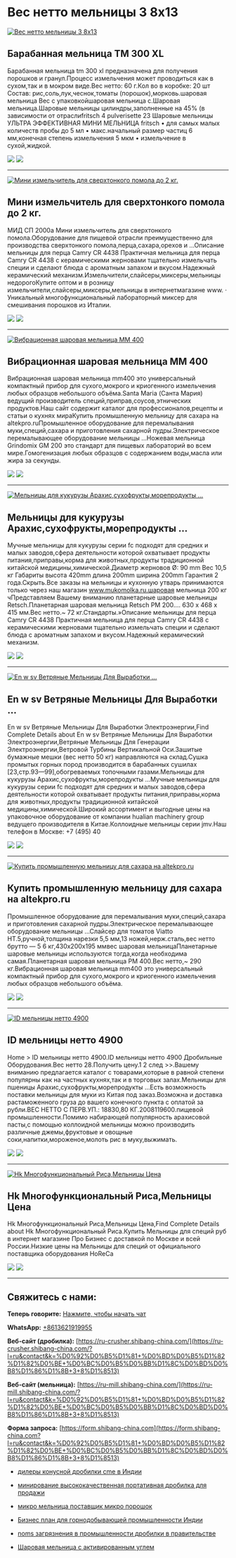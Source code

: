 # Вес нетто мельницы 3 8х13

<a href="https://swt.shibang-china.com/?l=ru&img&k=%D0%92%D0%B5%D1%81+%D0%BD%D0%B5%D1%82%D1%82%D0%BE+%D0%BC%D0%B5%D0%BB%D1%8C%D0%BD%D0%B8%D1%86%D1%8B+3+8%D1%8513" target="_blank">![Вес нетто мельницы 3 8х13](http://static.shibang-china.com/all-800x300/426.jpg)</a>

## Барабанная мельница TM 300 XL
Барабанная мельница tm 300 xl предназначена для получения порошков и гранул.Процесс измельчения может проводиться как в сухом,так и в мокром виде.Вес нетто: 60 г.Кол во в коробке: 20 шт Состав: рис,соль,лук,чеснок,томаты (порошок),морковь.шаровая мельница Вес с упаковкойшаровая мельница с.Шаровая мельница.Шаровые мельницы цилиндры,заполненные на 45% (в зависимости от отраслиfritsch 4 pulverisette 23 Шаровые мельницы УЛЬТРА ЭФФЕКТИВНАЯ МИНИ МЕЛЬНИЦА fritsch • для самых малых количеств пробы до 5 мл • макс.начальный размер частиц 6 мм,конечная степень измельчения 5 мкм • измельчение в сухой,жидкой.


<a href="https://whatsapp.shibangsoft.com/WhatsApp.php" target="_blank" title="WhatsApp">![](http://static.shibang-china.com/icon/whatsapp.png)</a> <a href="https://swt.shibang-china.com/?l=ru&icon&k=%D0%92%D0%B5%D1%81+%D0%BD%D0%B5%D1%82%D1%82%D0%BE+%D0%BC%D0%B5%D0%BB%D1%8C%D0%BD%D0%B8%D1%86%D1%8B+3+8%D1%8513" target="_blank">![](http://static.shibang-china.com/icon/chat-ru.png)</a>

---

<a href="https://swt.shibang-china.com/?l=ru&img&k=%D0%92%D0%B5%D1%81+%D0%BD%D0%B5%D1%82%D1%82%D0%BE+%D0%BC%D0%B5%D0%BB%D1%8C%D0%BD%D0%B8%D1%86%D1%8B+3+8%D1%8513" target="_blank">![Мини измельчитель для сверхтонкого помола до 2 кг.](http://static.shibang-china.com/all-800x300/523.jpg)</a>

## Мини измельчитель для сверхтонкого помола до 2 кг.
МИД СП 2000a Мини измельчитель для сверхтонкого помола.Оборудование для пищевой отрасли преимущественно для производства сверхтонкого помола,перца,сахара,орехов и …Описание мельницы для перца Camry CR 4438 Практичная мельница для перца Camry CR 4438 с керамическими жерновами тщательно измельчать специи и сделают блюда с ароматным запахом и вкусом.Надежный керамический механизм.Измельчители,слайсеры,миксеры,мельницы недорогоКупите оптом и в розницу измельчители,слайсеры,миксеры,мельницы в интернетмагазине www.&nbsp;&#0183;&#32;Уникальный многофункциональный лабораторный миксер для смешивания порошков из Италии.


<a href="https://whatsapp.shibangsoft.com/WhatsApp.php" target="_blank" title="WhatsApp">![](http://static.shibang-china.com/icon/whatsapp.png)</a> <a href="https://swt.shibang-china.com/?l=ru&icon&k=%D0%92%D0%B5%D1%81+%D0%BD%D0%B5%D1%82%D1%82%D0%BE+%D0%BC%D0%B5%D0%BB%D1%8C%D0%BD%D0%B8%D1%86%D1%8B+3+8%D1%8513" target="_blank">![](http://static.shibang-china.com/icon/chat-ru.png)</a>

---

<a href="https://swt.shibang-china.com/?l=ru&img&k=%D0%92%D0%B5%D1%81+%D0%BD%D0%B5%D1%82%D1%82%D0%BE+%D0%BC%D0%B5%D0%BB%D1%8C%D0%BD%D0%B8%D1%86%D1%8B+3+8%D1%8513" target="_blank">![Вибрационная шаровая мельница MM 400](http://static.shibang-china.com/all-800x300/737.jpg)</a>

## Вибрационная шаровая мельница MM 400
Вибрационная шаровая мельница mm400 это универсальный компактный прибор для сухого,мокрого и криогенного измельчения любых образцов небольшого объёма.Santa Maria (Санта Мария) ведущий производитель специй,приправ,соусов,этнических продуктов.Наш сайт содержит каталог для профессионалов,рецепты и статьи о кухнях мираКупить промышленную мельницу для сахара на altekpro.ruПромышленное оборудование для перемалывания муки,специй,сахара и приготовления сахарной пудры.Электрическое перемалывающее оборудование мельницы …Ножевая мельница Grindomix GM 200 это стандарт для пищевых лабораторий во всем мире.Гомогенизация любых образцов с содержанием воды,масла или жира за секунды.


<a href="https://whatsapp.shibangsoft.com/WhatsApp.php" target="_blank" title="WhatsApp">![](http://static.shibang-china.com/icon/whatsapp.png)</a> <a href="https://swt.shibang-china.com/?l=ru&icon&k=%D0%92%D0%B5%D1%81+%D0%BD%D0%B5%D1%82%D1%82%D0%BE+%D0%BC%D0%B5%D0%BB%D1%8C%D0%BD%D0%B8%D1%86%D1%8B+3+8%D1%8513" target="_blank">![](http://static.shibang-china.com/icon/chat-ru.png)</a>

---

<a href="https://swt.shibang-china.com/?l=ru&img&k=%D0%92%D0%B5%D1%81+%D0%BD%D0%B5%D1%82%D1%82%D0%BE+%D0%BC%D0%B5%D0%BB%D1%8C%D0%BD%D0%B8%D1%86%D1%8B+3+8%D1%8513" target="_blank">![Мельницы для кукурузы Арахис,сухофрукты,морепродукты …](http://static.shibang-china.com/all-800x300/933.jpg)</a>

## Мельницы для кукурузы Арахис,сухофрукты,морепродукты …
Мучные мельницы для кукурузы серии fc подходят для средних и малых заводов,сфера деятельности которой охватывает продукты питания,приправы,корма для животных,продукты традиционной китайской медицины,химической.Диаметр жерновов &#216;: 90 mm Вес 10,5 кг Габариты высота 420mm длина 200mm ширина 200mm Гарантия 2 года.Скрыть.Все заказы на мельницы и кухонную утварь принимаются только через наш магазин www.mukomolka.ru.шаровая мельница 200 кг чПредставляем Вашему вниманию планетарные шаровые мельницы Retsch.Планетарная шаровая мельница Retsch РМ 200.… 630 x 468 x 415 мм.Вес нетто.~ 72 кг.Стандарты.&#187;Описание мельницы для перца Camry CR 4438 Практичная мельница для перца Camry CR 4438 с керамическими жерновами тщательно измельчать специи и сделают блюда с ароматным запахом и вкусом.Надежный керамический механизм.


<a href="https://whatsapp.shibangsoft.com/WhatsApp.php" target="_blank" title="WhatsApp">![](http://static.shibang-china.com/icon/whatsapp.png)</a> <a href="https://swt.shibang-china.com/?l=ru&icon&k=%D0%92%D0%B5%D1%81+%D0%BD%D0%B5%D1%82%D1%82%D0%BE+%D0%BC%D0%B5%D0%BB%D1%8C%D0%BD%D0%B8%D1%86%D1%8B+3+8%D1%8513" target="_blank">![](http://static.shibang-china.com/icon/chat-ru.png)</a>

---

<a href="https://swt.shibang-china.com/?l=ru&img&k=%D0%92%D0%B5%D1%81+%D0%BD%D0%B5%D1%82%D1%82%D0%BE+%D0%BC%D0%B5%D0%BB%D1%8C%D0%BD%D0%B8%D1%86%D1%8B+3+8%D1%8513" target="_blank">![En w sv Ветряные Мельницы Для Выработки …](http://static.shibang-china.com/all-800x300/941.jpg)</a>

## En w sv Ветряные Мельницы Для Выработки …
En w sv Ветряные Мельницы Для Выработки Электроэнергии,Find Complete Details about En w sv Ветряные Мельницы Для Выработки Электроэнергии,Ветряные Мельницы Для Генерации Электроэнергии,Ветровой Турбины Вертикальной Оси.Зашитые бумажные мешки (вес нетто 50 кг) направляются на склад.Сушка промытых горных пород производится в барабанных сушилах [23,стр.93—99],обогреваемых топочными газами.Мельницы для кукурузы Арахис,сухофрукты,морепродукты …Мучные мельницы для кукурузы серии fc подходят для средних и малых заводов,сфера деятельности которой охватывает продукты питания,приправы,корма для животных,продукты традиционной китайской медицины,химической.Широкий ассортимент и выгодные цены на упаковочное оборудование от компании hualian machinery group ведущего производителя в Китае.Коллоидные мельницы серии jmv.Наш телефон в Москве: +7 (495) 40


<a href="https://whatsapp.shibangsoft.com/WhatsApp.php" target="_blank" title="WhatsApp">![](http://static.shibang-china.com/icon/whatsapp.png)</a> <a href="https://swt.shibang-china.com/?l=ru&icon&k=%D0%92%D0%B5%D1%81+%D0%BD%D0%B5%D1%82%D1%82%D0%BE+%D0%BC%D0%B5%D0%BB%D1%8C%D0%BD%D0%B8%D1%86%D1%8B+3+8%D1%8513" target="_blank">![](http://static.shibang-china.com/icon/chat-ru.png)</a>

---

<a href="https://swt.shibang-china.com/?l=ru&img&k=%D0%92%D0%B5%D1%81+%D0%BD%D0%B5%D1%82%D1%82%D0%BE+%D0%BC%D0%B5%D0%BB%D1%8C%D0%BD%D0%B8%D1%86%D1%8B+3+8%D1%8513" target="_blank">![Купить промышленную мельницу для сахара на altekpro.ru](http://static.shibang-china.com/all-800x300/248.jpg)</a>

## Купить промышленную мельницу для сахара на altekpro.ru
Промышленное оборудование для перемалывания муки,специй,сахара и приготовления сахарной пудры.Электрическое перемалывающее оборудование мельницы …Слайсер для томатов Viatto HT.5,ручной,толщина нарезки 5,5 мм,13 ножей,нерж.сталь,вес нетто брутто — 5 6 кг,430х200х195 ммвес шаровая мельницаПланетарные шаровые мельницы используются тогда,когда необходима самая.Планетарная шаровая мельница РМ 400.Вес нетто,~ 290 кг.Вибрационная шаровая мельница mm400 это универсальный компактный прибор для сухого,мокрого и криогенного измельчения любых образцов небольшого объёма.


<a href="https://whatsapp.shibangsoft.com/WhatsApp.php" target="_blank" title="WhatsApp">![](http://static.shibang-china.com/icon/whatsapp.png)</a> <a href="https://swt.shibang-china.com/?l=ru&icon&k=%D0%92%D0%B5%D1%81+%D0%BD%D0%B5%D1%82%D1%82%D0%BE+%D0%BC%D0%B5%D0%BB%D1%8C%D0%BD%D0%B8%D1%86%D1%8B+3+8%D1%8513" target="_blank">![](http://static.shibang-china.com/icon/chat-ru.png)</a>

---

<a href="https://swt.shibang-china.com/?l=ru&img&k=%D0%92%D0%B5%D1%81+%D0%BD%D0%B5%D1%82%D1%82%D0%BE+%D0%BC%D0%B5%D0%BB%D1%8C%D0%BD%D0%B8%D1%86%D1%8B+3+8%D1%8513" target="_blank">![ID мельницы нетто 4900](http://static.shibang-china.com/all-800x300/923.jpg)</a>

## ID мельницы нетто 4900
Home &gt; ID мельницы нетто 4900.ID мельницы нетто 4900 Дробильные Оборудования.Вес нетто 28.Получить цену.1 2 след &gt;&gt;.Вашему вниманию предлагается каталог с товарами,которые в равной степени популярны как на частных кухнях,так и в торговых залах.Мельницы для пшеницы Арахис,сухофрукты,морепродукты …Есть возможность поставки мельницы для муки из Китая под заказ.Возможна и доставка растаможенного груза до вашего конечного пункта с оплатой за рубли.ВЕС НЕТТО С ПЕРВ.УП.: 18830,80 КГ.2008119600.пищевой промышленности.Помимо набирающей популярность арахисовой пасты,с помощью коллоидной мельницы можно производить различные джемы,фруктовые и овощные соки,напитки,мороженое,молоть рис в муку,выжимать.


<a href="https://whatsapp.shibangsoft.com/WhatsApp.php" target="_blank" title="WhatsApp">![](http://static.shibang-china.com/icon/whatsapp.png)</a> <a href="https://swt.shibang-china.com/?l=ru&icon&k=%D0%92%D0%B5%D1%81+%D0%BD%D0%B5%D1%82%D1%82%D0%BE+%D0%BC%D0%B5%D0%BB%D1%8C%D0%BD%D0%B8%D1%86%D1%8B+3+8%D1%8513" target="_blank">![](http://static.shibang-china.com/icon/chat-ru.png)</a>

---

<a href="https://swt.shibang-china.com/?l=ru&img&k=%D0%92%D0%B5%D1%81+%D0%BD%D0%B5%D1%82%D1%82%D0%BE+%D0%BC%D0%B5%D0%BB%D1%8C%D0%BD%D0%B8%D1%86%D1%8B+3+8%D1%8513" target="_blank">![Hk Многофункциональный Риса,Мельницы Цена](http://static.shibang-china.com/all-800x300/622.jpg)</a>

## Hk Многофункциональный Риса,Мельницы Цена
Hk Многофункциональный Риса,Мельницы Цена,Find Complete Details about Hk Многофункциональный Риса.Купить Мельницы для специй руб в интернет магазине Про Бизнес с доставкой по Москве и всей России.Низкие цены на Мельницы для специй от официального поставщика оборудования HoReCa

<a href="https://whatsapp.shibangsoft.com/WhatsApp.php" target="_blank" title="WhatsApp">![](http://static.shibang-china.com/icon/whatsapp.png)</a> <a href="https://swt.shibang-china.com/?l=ru&icon&k=%D0%92%D0%B5%D1%81+%D0%BD%D0%B5%D1%82%D1%82%D0%BE+%D0%BC%D0%B5%D0%BB%D1%8C%D0%BD%D0%B8%D1%86%D1%8B+3+8%D1%8513" target="_blank">![](http://static.shibang-china.com/icon/chat-ru.png)</a>

---
## Свяжитесь с нами:

**Теперь говорите:** [Нажмите, чтобы начать чат](https://swt.shibang-china.com?l=ru&contact&k=%D0%92%D0%B5%D1%81+%D0%BD%D0%B5%D1%82%D1%82%D0%BE+%D0%BC%D0%B5%D0%BB%D1%8C%D0%BD%D0%B8%D1%86%D1%8B+3+8%D1%8513)

**WhatsApp:**  [+8613621919955](https://whatsapp.shibangsoft.com/WhatsApp.php)

**Веб-сайт (дробилка):** [https://ru-crusher.shibang-china.com/](https://ru-crusher.shibang-china.com/?l=ru&contact&k=%D0%92%D0%B5%D1%81+%D0%BD%D0%B5%D1%82%D1%82%D0%BE+%D0%BC%D0%B5%D0%BB%D1%8C%D0%BD%D0%B8%D1%86%D1%8B+3+8%D1%8513)

**Веб-сайт (мельница):** [https://ru-mill.shibang-china.com/](https://ru-mill.shibang-china.com/?l=ru&contact&k=%D0%92%D0%B5%D1%81+%D0%BD%D0%B5%D1%82%D1%82%D0%BE+%D0%BC%D0%B5%D0%BB%D1%8C%D0%BD%D0%B8%D1%86%D1%8B+3+8%D1%8513)

**Форма запроса:** [https://form.shibang-china.com](https://form.shibang-china.com?l=ru&contact&k=%D0%92%D0%B5%D1%81+%D0%BD%D0%B5%D1%82%D1%82%D0%BE+%D0%BC%D0%B5%D0%BB%D1%8C%D0%BD%D0%B8%D1%86%D1%8B+3+8%D1%8513)

* [дилеры конусной дробилки cme в Индии](../124/%D0%B4%D0%B8%D0%BB%D0%B5%D1%80%D1%8B%20%D0%BA%D0%BE%D0%BD%D1%83%D1%81%D0%BD%D0%BE%D0%B9%20%D0%B4%D1%80%D0%BE%D0%B1%D0%B8%D0%BB%D0%BA%D0%B8%20cme%20%D0%B2%20%D0%98%D0%BD%D0%B4%D0%B8%D0%B8.md)

* [минирование высококачественная портативная дробилка для продажи](../123/%D0%BC%D0%B8%D0%BD%D0%B8%D1%80%D0%BE%D0%B2%D0%B0%D0%BD%D0%B8%D0%B5%20%D0%B2%D1%8B%D1%81%D0%BE%D0%BA%D0%BE%D0%BA%D0%B0%D1%87%D0%B5%D1%81%D1%82%D0%B2%D0%B5%D0%BD%D0%BD%D0%B0%D1%8F%20%D0%BF%D0%BE%D1%80%D1%82%D0%B0%D1%82%D0%B8%D0%B2%D0%BD%D0%B0%D1%8F%20%D0%B4%D1%80%D0%BE%D0%B1%D0%B8%D0%BB%D0%BA%D0%B0%20%D0%B4%D0%BB%D1%8F%20%D0%BF%D1%80%D0%BE%D0%B4%D0%B0%D0%B6%D0%B8.md)

* [микро мельница поставщик микро порошок](../124/%D0%BC%D0%B8%D0%BA%D1%80%D0%BE%20%D0%BC%D0%B5%D0%BB%D1%8C%D0%BD%D0%B8%D1%86%D0%B0%20%D0%BF%D0%BE%D1%81%D1%82%D0%B0%D0%B2%D1%89%D0%B8%D0%BA%20%D0%BC%D0%B8%D0%BA%D1%80%D0%BE%20%D0%BF%D0%BE%D1%80%D0%BE%D1%88%D0%BE%D0%BA.md)

* [Бизнес план для горнодобывающей промышленности Индии](../121/%D0%91%D0%B8%D0%B7%D0%BD%D0%B5%D1%81%20%D0%BF%D0%BB%D0%B0%D0%BD%20%D0%B4%D0%BB%D1%8F%20%D0%B3%D0%BE%D1%80%D0%BD%D0%BE%D0%B4%D0%BE%D0%B1%D1%8B%D0%B2%D0%B0%D1%8E%D1%89%D0%B5%D0%B9%20%D0%BF%D1%80%D0%BE%D0%BC%D1%8B%D1%88%D0%BB%D0%B5%D0%BD%D0%BD%D0%BE%D1%81%D1%82%D0%B8%20%D0%98%D0%BD%D0%B4%D0%B8%D0%B8.md)

* [noms загрязнения в промышленности дробилки в правительстве](../125/noms%20%D0%B7%D0%B0%D0%B3%D1%80%D1%8F%D0%B7%D0%BD%D0%B5%D0%BD%D0%B8%D1%8F%20%D0%B2%20%D0%BF%D1%80%D0%BE%D0%BC%D1%8B%D1%88%D0%BB%D0%B5%D0%BD%D0%BD%D0%BE%D1%81%D1%82%D0%B8%20%D0%B4%D1%80%D0%BE%D0%B1%D0%B8%D0%BB%D0%BA%D0%B8%20%D0%B2%20%D0%BF%D1%80%D0%B0%D0%B2%D0%B8%D1%82%D0%B5%D0%BB%D1%8C%D1%81%D1%82%D0%B2%D0%B5.md)

* [Шаровая мельница с активированным углем](../121/%D0%A8%D0%B0%D1%80%D0%BE%D0%B2%D0%B0%D1%8F%20%D0%BC%D0%B5%D0%BB%D1%8C%D0%BD%D0%B8%D1%86%D0%B0%20%D1%81%20%D0%B0%D0%BA%D1%82%D0%B8%D0%B2%D0%B8%D1%80%D0%BE%D0%B2%D0%B0%D0%BD%D0%BD%D1%8B%D0%BC%20%D1%83%D0%B3%D0%BB%D0%B5%D0%BC.md)